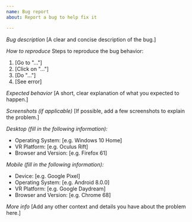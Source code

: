 ```yaml
---
name: Bug report
about: Report a bug to help fix it

---
```


*Bug description*
[A clear and concise description of the bug.]

*How to reproduce*
Steps to reproduce the bug behavior:
1. [Go to "..."]
2. [Click on "..."]
3. [Do "..."]
4. [See error]

*Expected behavior*
[A short, clear explanation of what you expected to happen.]

*Screenshots (if applicable)*
[If possible, add a few screenshots to explain the problem.]

*Desktop (fill in the following information):*
 - Operating System: [e.g. Windows 10 Home]
 - VR Platform: [e.g. Oculus Rift]
 - Browser and Version: [e.g. Firefox 61]

*Mobile (fill in the following information):*
 - Device: [e.g. Google Pixel]
 - Operating System: [e.g. Android 8.0.0]
 - VR Platform: [e.g. Google Daydream]
 - Browser and Version: [e.g. Chrome 68]

*More info*
[Add any other context and details you have about the problem here.]
